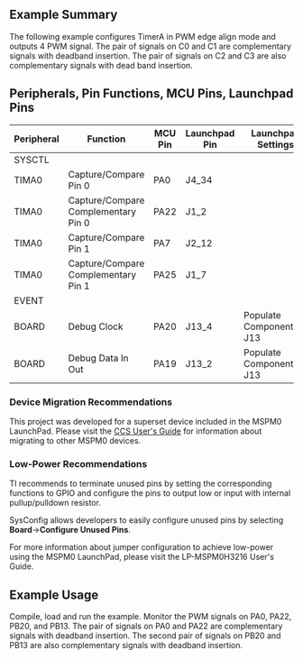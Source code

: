 ## Example Summary

The following example configures TimerA in PWM edge align mode and
outputs 4 PWM signal. The pair of signals on C0 and C1 are complementary
signals with deadband insertion. The pair of signals on C2 and C3 are also
complementary signals with dead band insertion.

## Peripherals, Pin Functions, MCU Pins, Launchpad Pins
| Peripheral | Function | MCU Pin | Launchpad Pin | Launchpad Settings |
| --- | --- | --- | --- | --- |
| SYSCTL |  |  |  |  |
| TIMA0 | Capture/Compare Pin 0 | PA0 | J4_34 |  |
| TIMA0 | Capture/Compare Complementary Pin 0 | PA22 | J1_2 |  |
| TIMA0 | Capture/Compare Pin 1 | PA7 | J2_12 |  |
| TIMA0 | Capture/Compare Complementary Pin 1 | PA25 | J1_7 |  |
| EVENT |  |  |  |  |
| BOARD | Debug Clock | PA20 | J13_4 | Populate Component(s): J13 |
| BOARD | Debug Data In Out | PA19 | J13_2 | Populate Component(s): J13 |

### Device Migration Recommendations
This project was developed for a superset device included in the MSPM0 LaunchPad. Please
visit the [CCS User's Guide](https://software-dl.ti.com/msp430/esd/MSPM0-SDK/latest/docs/english/tools/ccs_ide_guide/doc_guide/doc_guide-srcs/ccs_ide_guide.html#sysconfig-project-migration)
for information about migrating to other MSPM0 devices.

### Low-Power Recommendations
TI recommends to terminate unused pins by setting the corresponding functions to
GPIO and configure the pins to output low or input with internal
pullup/pulldown resistor.

SysConfig allows developers to easily configure unused pins by selecting **Board**→**Configure Unused Pins**.

For more information about jumper configuration to achieve low-power using the
MSPM0 LaunchPad, please visit the LP-MSPM0H3216 User's Guide.

## Example Usage
Compile, load and run the example. Monitor the PWM signals on PA0, PA22, PB20,
and PB13.
The pair of signals on PA0 and PA22 are complementary signals with deadband
insertion.
The second pair of signals on PB20 and PB13 are also complementary signals with
deadband insertion.
